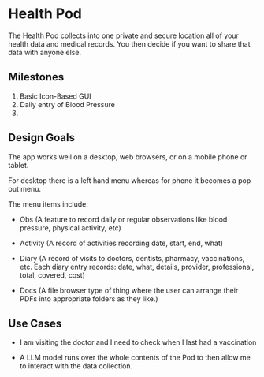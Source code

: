 # Health Pod

The Health Pod collects into one private and secure location all of
your health data and medical records. You then decide if you want to
share that data with anyone else.

## Milestones

1. Basic Icon-Based GUI
2. Daily entry of Blood Pressure
3.

## Design Goals

The app works well on a desktop, web browsers, or on a mobile phone or
tablet.

For desktop there is a left hand menu whereas for phone it becomes a
pop out menu.

The menu items include:

+ Obs (A feature to record daily or regular observations like
  blood pressure, physical activity, etc)

+ Activity (A record of activities recording date, start, end, what)

+ Diary (A record of visits to doctors, dentists, pharmacy,
  vaccinations, etc. Each diary entry records: date, what, details,
  provider, professional, total, covered, cost)

+ Docs (A file browser type of thing where the user can arrange their
  PDFs into appropriate folders as they like.)

## Use Cases

+ I am visiting the doctor and I need to check when I last had a
  vaccination

+ A LLM model runs over the whole contents of the Pod to then allow me
  to interact with the data collection.
